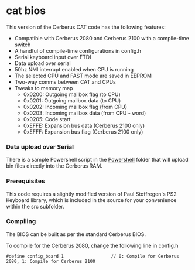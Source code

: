
# cat bios

This version of the Cerberus CAT code has the following features:

- Compatible with Cerberus 2080 and Cerberus 2100 with a compile-time switch
- A handful of compile-time configurations in config.h
- Serial keyboard input over FTDI
- Data upload over serial
- 50hz NMI interrupt enabled when CPU is running
- The selected CPU and FAST mode are saved in EEPROM
- Two-way comms between CAT and CPUs
- Tweaks to memory map
	- 0x0200: Outgoing mailbox flag (to CPU)
	- 0x0201: Outgoing mailbox data (to CPU)
	- 0x0202: Incoming mailbox flag (from CPU)
	- 0x0203: Incoming mailbox data (from CPU - word)
	- 0x0205: Code start
	- 0xEFFE: Expansion bus data (Cerberus 2100 only)
	- 0xEFFF: Expansion bus flag (Cerberus 2100 only)

### Data upload over Serial

There is a sample Powershell script in the [Powershell](../powershell) folder that will upload bin files directly into the Cerberus RAM.

### Prerequisites

This code requires a slightly modified version of Paul Stoffregen's PS2 Keyboard library, which is included in the source for your convenience within the src subfolder.

### Compiling

The BIOS can be built as per the standard Cerberus BIOS.

To compile for the Cerberus 2080, change the following line in config.h

```
#define config_board 1					// 0: Compile for Cerberus 2080, 1: Compile for Cerberus 2100
```
